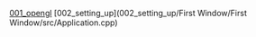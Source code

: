 [001_opengl](001_opengl/info.txt)
[002_setting_up](002_setting_up/First Window/First Window/src/Application.cpp)
[]()
[]()
[]()
[]()
[]()
[]()
[]()
[]()
[]()
[]()
[]()
[]()
[]()
[]()
[]()
[]()
[]()
[]()
[]()
[]()
[]()
[]()
[]()
[]()
[]()
[]()
[]()
[]()
[]()
